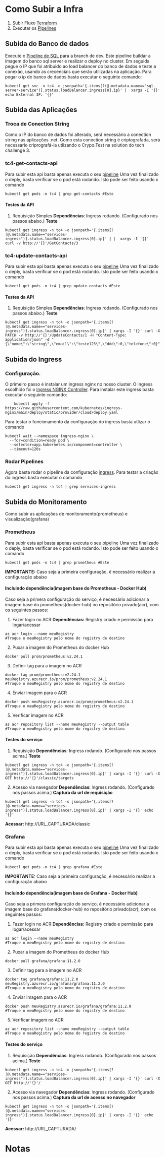 
# Como Subir a Infra

1. Subir Fluxo [Terraform](./terraform/README.md)
2. Executar os [Pipelines](https://dev.azure.com/caiomaiavms-fiap/tech-challenge-4/_build)

## Subida do Banco de dados

Execute o [Pipeline de SQL](https://dev.azure.com/caiomaiavms-fiap/tech-challenge-4/_build?definitionId=21) para a branch de dev. Este pipeline buildar a imagem do banco sql server e realizar o deploy no cluster.
Em seguida pegue o IP que foi atribuido ao load balancer do banco de dados e teste a conexão, usando as crecenciais que serão utilizadas na aplicação.
Para  pegar o ip do banco de dados basta executar o seguinte comando:

```shell
kubectl get svc -n tc4 -o jsonpath='{.items[?(@.metadata.name=="sql-server-service")].status.loadBalancer.ingress[0].ip}' |  xargs -I '{}'  echo External IP: '{}'
```
 ## Subida das Aplicações

### Troca de Conection String

Como o IP do banco de dados foi alterado, será necessário a conection string nas aplicações .net. Como esta conection string é criptografada, será necessario criprografá-la utlizando o Crypo.Test na solution do tech challenge 3.


### tc4-get-contacts-api

Para subir esta api basta apenas executa o seu [pipeline](https://dev.azure.com/caiomaiavms-fiap/tech-challenge-4/_build?definitionId=29)
Uma vez finalizado o deply, basta verificar se o pod está rodando. Isto pode ser feito usando o comando

```shell
kubectl get pods -n tc4 | grep get-contacts #Este
```
#### Testes da API

1. Requisição Simples
  **Dependências**: Ingress rodando. (Configurado nos passos abaixo.)
  **Teste**
``` shell
kubectl get ingress -n tc4 -o jsonpath='{.items[?(@.metadata.name=="services-ingress")].status.loadBalancer.ingress[0].ip}' | |  xargs -I '{}'  curl -v http://'{}'/GetContacts/3
```


### tc4-update-contacts-api

Para subir esta api basta apenas executa o seu [pipeline](https://dev.azure.com/caiomaiavms-fiap/tech-challenge-4/_build?definitionId=27)
Uma vez finalizado o deply, basta verificar se o pod está rodando. Isto pode ser feito usando o comando

```shell
kubectl get pods -n tc4 | grep update-contacts #Este
```
#### Testes da API

1. Requisição Simples
  **Dependências**: Ingress rodando. (Configurado nos passos abaixo.)
  **Teste**
``` shell
kubectl get ingress -n tc4 -o jsonpath='{.items[?(@.metadata.name=="services-ingress")].status.loadBalancer.ingress[0].ip}' | xargs -I '{}' curl -X PATCH -v http://'{}'/UpdateContacts/1 -H "Content-Type: application/json" -d "{\"nome\":\"string\",\"email\":\"teste123\",\"ddd\":0,\"telefone\":0}"
```


## Subida do Ingress

### Configuração.

O primeiro passo é instalar um ingress nginx no nosso cluster. O ingress escolhido foi o [Ingress NGINX Controller](https://github.com/kubernetes/ingress-nginx).
Para instalar este ingress basta executar o seguinte comando:


```shell
    kubectl apply -f https://raw.githubusercontent.com/kubernetes/ingress-nginx/main/deploy/static/provider/cloud/deploy.yaml
```
 
Para testar o funcionamento da configuraçào do ingress basta utlizar o comando


```shell
kubectl wait --namespace ingress-nginx \
  --for=condition=ready pod \
  --selector=app.kubernetes.io/component=controller \
  --timeout=120s
```

### Rodar Pipelines

Agora basta rodar o pipeline da configuração [ingress](https://dev.azure.com/caiomaiavms-fiap/tech-challenge-4/_build?definitionId=30).
Para testar a criação do ingress basta executar o comando

```shell
kubectl get ingress -n tc4 | grep services-ingress
```


## Subida do Monitoramento

Como subir as aplicações de monitoramento(prometheus) e visualização(grafana)


### Prometheus

Para subir esta api basta apenas executa o seu [pipeline](https://dev.azure.com/caiomaiavms-fiap/tech-challenge-4/_build?definitionId=33)
Uma vez finalizado o deply, basta verificar se o pod está rodando. Isto pode ser feito usando o comando

```shell
kubectl get pods -n tc4 | grep prometheus #Este
```

**IMPORTANTE:** Caso seja a primeira configuração, é necessário realizar a configuração abaixo


#### Incluindo dependência(imagem base do Prometheus - Docker Hub)

Caso seja a primera configuração do serviço, é necessário adicionar a imagem base do prometheus(docker-hub) no repositório privado(acr), com os seguintes passos:

1. Fazer login no ACR
  **Dependências:** Registry criado e permissão para logar/acessar
```shell
az acr login --name meuRegistry
#Troque o meuRegistry pelo nome do registry de destino
```

2. Puxar a imagem do Prometheus do docker Hub
```shell
docker pull prom/prometheus:v2.24.1
```

3. Definir tag para a imagem no ACR
```shell
docker tag prom/prometheus:v2.24.1 meuRegistry.azurecr.io/prom/prometheus:v2.24.1
#Troque o meuRegistry pelo nome do registry de destino
```

4. Enviar imagem para o ACR
```shell
docker push meuRegistry.azurecr.io/prom/prometheus:v2.24.1
#Troque o meuRegistry pelo nome do registry de destino
```

5. Verificar imagem no ACR
```shell
az acr repository list --name meuRegistry --output table
#Troque o meuRegistry pelo nome do registry de destino
```


#### Testes do serviço

1. Requisição
  **Dependências**: Ingress rodando. (Configurado nos passos acima.)
  **Teste**
``` shell
kubectl get ingress -n tc4 -o jsonpath='{.items[?(@.metadata.name=="services-ingress")].status.loadBalancer.ingress[0].ip}' | xargs -I '{}' curl -X GET http://'{}'/classic/targets
```

2. Acesso via navegador
  **Dependências**: Ingress rodando. (Configurado nos passos acima.)
  **Captura da url de requisição**
```shel
kubectl get ingress -n tc4 -o jsonpath='{.items[?(@.metadata.name=="services-ingress")].status.loadBalancer.ingress[0].ip}' | xargs -I '{}' echo '{}'
```
  **Acessar:** http://URL_CAPTURADA/classic

### Grafana

Para subir esta api basta apenas executa o seu [pipeline](https://dev.azure.com/caiomaiavms-fiap/tech-challenge-4/_build?definitionId=22)
Uma vez finalizado o deply, basta verificar se o pod está rodando. Isto pode ser feito usando o comando

```shell
kubectl get pods -n tc4 | grep grafana #Este
```

**IMPORTANTE:** Caso seja a primeira configuração, é necessário realizar a configuração abaixo


#### Incluindo dependência(imagem base do Grafana - Docker Hub)

Caso seja a primera configuração do serviço, é necessário adicionar a imagem base do grafana(docker-hub) no repositório privado(acr), com os seguintes passos:

1. Fazer login no ACR
  **Dependências:** Registry criado e permissão para logar/acessar
```shell
az acr login --name meuRegistry
#Troque o meuRegistry pelo nome do registry de destino
```

2. Puxar a imagem do Prometheus do docker Hub
```shell
docker pull grafana/grafana:11.2.0
```

3. Definir tag para a imagem no ACR
```shell
docker tag grafana/grafana:11.2.0 meuRegistry.azurecr.io/grafana/grafana:11.2.0
#Troque o meuRegistry pelo nome do registry de destino
```

4. Enviar imagem para o ACR
```shell
docker push meuRegistry.azurecr.io/grafana/grafana:11.2.0
#Troque o meuRegistry pelo nome do registry de destino
```

5. Verificar imagem no ACR
```shell
az acr repository list --name meuRegistry --output table
#Troque o meuRegistry pelo nome do registry de destino
```


#### Testes do serviço

1. Requisição
  **Dependências**: Ingress rodando. (Configurado nos passos acima.)
  **Teste**
``` shell
kubectl get ingress -n tc4 -o jsonpath='{.items[?(@.metadata.name=="services-ingress")].status.loadBalancer.ingress[0].ip}' | xargs -I '{}' curl -X GET http://'{}'/
```

2. Acesso via navegador
  **Dependências**: Ingress rodando. (Configurado nos passos acima.)
  **Captura da url de acesso no navegador**
```shel
kubectl get ingress -n tc4 -o jsonpath='{.items[?(@.metadata.name=="services-ingress")].status.loadBalancer.ingress[0].ip}' | xargs -I '{}' echo '{}'
```
  **Acessar:** http://URL_CAPTURADA/


# Notas


